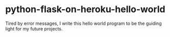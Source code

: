 # python-flask-on-heroku-hello-world
Tired by error messages, I write this hello world program to be the guiding light for my future projects.
